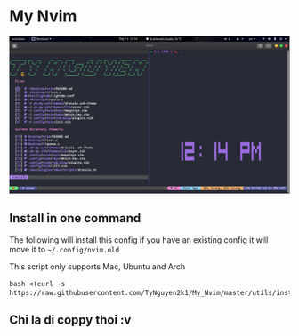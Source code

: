 # My Nvim

![My Nvim pic](./utils/images/my_nvim.png)

## Install in one command

The following will install this config if you have an existing config it will move it to `~/.config/nvim.old`

This script only supports Mac, Ubuntu and Arch

```
bash <(curl -s https://raw.githubusercontent.com/TyNguyen2k1/My_Nvim/master/utils/install.sh)
```
## Chi la di coppy thoi :v
